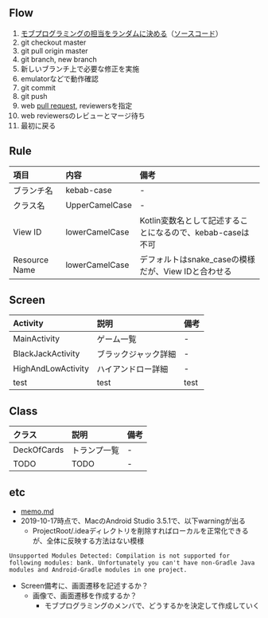 ## Flow

1. [モブプログラミングの担当をランダムに決める](https://paiza.io/projects/SHMoTiDcBPG9eI86P-WS5A)（[ソースコード](https://github.com/itomakiweb-corp/bank/blob/master/tools/selectRandomUsers.kt)）
1. git checkout master
1. git pull origin master
1. git branch, new branch
1. 新しいブランチ上で必要な修正を実施
1. emulatorなどで動作確認
1. git commit
1. git push
1. web [pull request](https://github.com/itomakiweb-corp/bank/pulls), reviewersを指定
1. web reviewersのレビューとマージ待ち
1. 最初に戻る

## Rule

|項目|内容|備考|
|:---|:---|:---|
|ブランチ名|kebab-case|-|
|クラス名|UpperCamelCase|-|
|View ID|lowerCamelCase|Kotlin変数名として記述することになるので、kebab-caseは不可|
|Resource Name|lowerCamelCase|デフォルトはsnake_caseの模様だが、View IDと合わせる|

## Screen

|Activity|説明|備考|
|:---|:---|:---|
|MainActivity|ゲーム一覧|-|
|BlackJackActivity|ブラックジャック詳細|-|
|HighAndLowActivity|ハイアンドロー詳細|-|
|test|test|test|

## Class

|クラス|説明|備考|
|:---|:---|:---|
|DeckOfCards|トランプ一覧|-|
|TODO|TODO|-|

## etc

- [memo.md](documents/memo.md)
- 2019-10-17時点で、MacのAndroid Studio 3.5.1で、以下warningが出る
  - ProjectRoot/.ideaディレクトリを削除すればローカルを正常化できるが、全体に反映する方法はない模様
```
Unsupported Modules Detected: Compilation is not supported for following modules: bank. Unfortunately you can't have non-Gradle Java modules and Android-Gradle modules in one project.
```
- Screen備考に、画面遷移を記述するか？
  - 画像で、画面遷移を作成するか？
    - モブプログラミングのメンバで、どうするかを決定して作成していく
